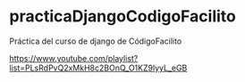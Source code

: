 # practicaDjangoCodigoFacilito
Práctica del curso de django de CódigoFacilito

https://www.youtube.com/playlist?list=PLsRdPvQ2xMkH8c2BOnQ_O1KZ9lyyL_eGB
